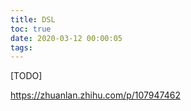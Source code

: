 ```yaml
---
title: DSL
toc: true
date: 2020-03-12 00:00:05
tags:
---
```



[TODO]


https://zhuanlan.zhihu.com/p/107947462


